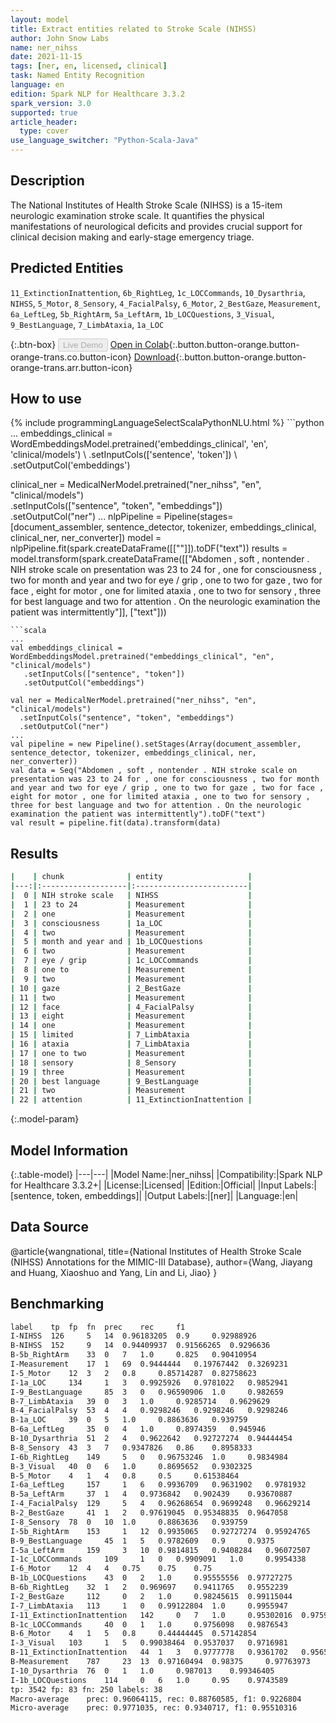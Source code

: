 ```yaml
---
layout: model
title: Extract entities related to Stroke Scale (NIHSS)
author: John Snow Labs
name: ner_nihss
date: 2021-11-15
tags: [ner, en, licensed, clinical]
task: Named Entity Recognition
language: en
edition: Spark NLP for Healthcare 3.3.2
spark_version: 3.0
supported: true
article_header:
  type: cover
use_language_switcher: "Python-Scala-Java"
---
```


## Description

The National Institutes of Health Stroke Scale (NIHSS) is a 15-item neurologic examination stroke scale. It quantifies the physical manifestations of neurological deficits and provides crucial support for clinical decision making and early-stage emergency triage.

## Predicted Entities

`11_ExtinctionInattention`, `6b_RightLeg`, `1c_LOCCommands`, `10_Dysarthria`, `NIHSS`, `5_Motor`, `8_Sensory`, `4_FacialPalsy`, `6_Motor`, `2_BestGaze`, `Measurement`, `6a_LeftLeg`, `5b_RightArm`, `5a_LeftArm`, `1b_LOCQuestions`, `3_Visual`, `9_BestLanguage`, `7_LimbAtaxia`, `1a_LOC`

{:.btn-box}
<button class="button button-orange" disabled>Live Demo</button>
[Open in Colab](https://colab.research.google.com/github/JohnSnowLabs/spark-nlp-workshop/blob/master/tutorials/Certification_Trainings/Healthcare/1.Clinical_Named_Entity_Recognition_Model.ipynb){:.button.button-orange.button-orange-trans.co.button-icon}
[Download](https://s3.amazonaws.com/auxdata.johnsnowlabs.com/clinical/models/ner_nihss_en_3.3.2_3.0_1636997459858.zip){:.button.button-orange.button-orange-trans.arr.button-icon}

## How to use



<div class="tabs-box" markdown="1">
{% include programmingLanguageSelectScalaPythonNLU.html %}
```python
...
embeddings_clinical = WordEmbeddingsModel.pretrained('embeddings_clinical', 'en', 'clinical/models') \
    .setInputCols(['sentence', 'token']) \
    .setOutputCol('embeddings')

clinical_ner = MedicalNerModel.pretrained("ner_nihss", "en", "clinical/models") \
  .setInputCols(["sentence", "token", "embeddings"]) \
  .setOutputCol("ner")
...
nlpPipeline = Pipeline(stages=[document_assembler, sentence_detector, tokenizer, embeddings_clinical,  clinical_ner, ner_converter])
model = nlpPipeline.fit(spark.createDataFrame([[""]]).toDF("text"))
results = model.transform(spark.createDataFrame([["Abdomen , soft , nontender . NIH stroke scale on presentation was 23 to 24 for , one for consciousness , two for month and year and two for eye / grip , one to two for gaze , two for face , eight for motor , one for limited ataxia , one to two for sensory , three for best language and two for attention . On the neurologic examination the patient was intermittently"]], ["text"]))
```
```scala
...
val embeddings_clinical = WordEmbeddingsModel.pretrained("embeddings_clinical", "en", "clinical/models")
   .setInputCols(["sentence", "token"])
   .setOutputCol("embeddings")

val ner = MedicalNerModel.pretrained("ner_nihss", "en", "clinical/models") 
  .setInputCols("sentence", "token", "embeddings")
  .setOutputCol("ner")
...
val pipeline = new Pipeline().setStages(Array(document_assembler, sentence_detector, tokenizer, embeddings_clinical, ner, ner_converter))
val data = Seq("Abdomen , soft , nontender . NIH stroke scale on presentation was 23 to 24 for , one for consciousness , two for month and year and two for eye / grip , one to two for gaze , two for face , eight for motor , one for limited ataxia , one to two for sensory , three for best language and two for attention . On the neurologic examination the patient was intermittently").toDF("text")
val result = pipeline.fit(data).transform(data)
```
</div>

## Results

```bash
|    | chunk              | entity                   |
|---:|:-------------------|:-------------------------|
|  0 | NIH stroke scale   | NIHSS                    |
|  1 | 23 to 24           | Measurement              |
|  2 | one                | Measurement              |
|  3 | consciousness      | 1a_LOC                   |
|  4 | two                | Measurement              |
|  5 | month and year and | 1b_LOCQuestions          |
|  6 | two                | Measurement              |
|  7 | eye / grip         | 1c_LOCCommands           |
|  8 | one to             | Measurement              |
|  9 | two                | Measurement              |
| 10 | gaze               | 2_BestGaze               |
| 11 | two                | Measurement              |
| 12 | face               | 4_FacialPalsy            |
| 13 | eight              | Measurement              |
| 14 | one                | Measurement              |
| 15 | limited            | 7_LimbAtaxia             |
| 16 | ataxia             | 7_LimbAtaxia             |
| 17 | one to two         | Measurement              |
| 18 | sensory            | 8_Sensory                |
| 19 | three              | Measurement              |
| 20 | best language      | 9_BestLanguage           |
| 21 | two                | Measurement              |
| 22 | attention          | 11_ExtinctionInattention |

```

{:.model-param}
## Model Information

{:.table-model}
|---|---|
|Model Name:|ner_nihss|
|Compatibility:|Spark NLP for Healthcare 3.3.2+|
|License:|Licensed|
|Edition:|Official|
|Input Labels:|[sentence, token, embeddings]|
|Output Labels:|[ner]|
|Language:|en|

## Data Source

@article{wangnational,
  title={National Institutes of Health Stroke Scale (NIHSS) Annotations for the MIMIC-III Database},
  author={Wang, Jiayang and Huang, Xiaoshuo and Yang, Lin and Li, Jiao}
}

## Benchmarking

```bash
label	 tp	 fp	 fn	 prec	 rec	 f1
I-NIHSS	 126	 5	 14	 0.96183205	 0.9	 0.92988926
B-NIHSS	 152	 9	 14	 0.94409937	 0.91566265	 0.9296636
B-5b_RightArm	 33	 0	 7	 1.0	 0.825	 0.90410954
I-Measurement	 17	 1	 69	 0.9444444	 0.19767442	 0.3269231
I-5_Motor	 12	 3	 2	 0.8	 0.85714287	 0.82758623
I-1a_LOC	 134	 1	 3	 0.9925926	 0.9781022	 0.9852941
I-9_BestLanguage	 85	 3	 0	 0.96590906	 1.0	 0.982659
B-7_LimbAtaxia	 39	 0	 3	 1.0	 0.9285714	 0.9629629
B-4_FacialPalsy	 53	 4	 4	 0.9298246	 0.9298246	 0.9298246
B-1a_LOC	 39	 0	 5	 1.0	 0.8863636	 0.939759
B-6a_LeftLeg	 35	 0	 4	 1.0	 0.8974359	 0.945946
B-10_Dysarthria	 51	 2	 4	 0.9622642	 0.92727274	 0.94444454
B-8_Sensory	 43	 3	 7	 0.9347826	 0.86	 0.8958333
I-6b_RightLeg	 149	 5	 0	 0.96753246	 1.0	 0.9834984
B-3_Visual	 40	 0	 6	 1.0	 0.8695652	 0.9302325
B-5_Motor	 4	 1	 4	 0.8	 0.5	 0.61538464
I-6a_LeftLeg	 157	 1	 6	 0.9936709	 0.9631902	 0.9781932
B-5a_LeftArm	 37	 1	 4	 0.9736842	 0.902439	 0.93670887
I-4_FacialPalsy	 129	 5	 4	 0.96268654	 0.9699248	 0.96629214
B-2_BestGaze	 41	 1	 2	 0.97619045	 0.95348835	 0.9647058
I-8_Sensory	 78	 0	 10	 1.0	 0.8863636	 0.939759
I-5b_RightArm	 153	 1	 12	 0.9935065	 0.92727274	 0.95924765
B-9_BestLanguage	 45	 1	 5	 0.9782609	 0.9	 0.9375
I-5a_LeftArm	 159	 3	 10	 0.9814815	 0.9408284	 0.96072507
I-1c_LOCCommands	 109	 1	 0	 0.9909091	 1.0	 0.9954338
I-6_Motor	 12	 4	 4	 0.75	 0.75	 0.75
B-1b_LOCQuestions	 43	 0	 2	 1.0	 0.95555556	 0.97727275
B-6b_RightLeg	 32	 1	 2	 0.969697	 0.9411765	 0.9552239
I-2_BestGaze	 112	 0	 2	 1.0	 0.98245615	 0.99115044
I-7_LimbAtaxia	 113	 1	 0	 0.99122804	 1.0	 0.9955947
I-11_ExtinctionInattention	 142	 0	 7	 1.0	 0.95302016	 0.97594506
B-1c_LOCCommands	 40	 0	 1	 1.0	 0.9756098	 0.9876543
B-6_Motor	 4	 1	 5	 0.8	 0.44444445	 0.57142854
I-3_Visual	 103	 1	 5	 0.99038464	 0.9537037	 0.9716981
B-11_ExtinctionInattention	 44	 1	 3	 0.9777778	 0.9361702	 0.9565217
B-Measurement	 787	 23	 13	 0.97160494	 0.98375	 0.97763973
I-10_Dysarthria	 76	 0	 1	 1.0	 0.987013	 0.99346405
I-1b_LOCQuestions	 114	 0	 6	 1.0	 0.95	 0.9743589
tp: 3542 fp: 83 fn: 250 labels: 38
Macro-average	 prec: 0.96064115, rec: 0.88760585, f1: 0.9226804
Micro-average	 prec: 0.9771035, rec: 0.9340717, f1: 0.95510316

```